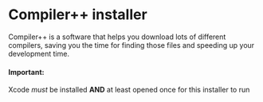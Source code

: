 # Compiler++ installer

Compiler++ is a software that helps you download lots of different compilers, saving you the time for finding those files and speeding up your development time.

#### Important:
Xcode *must* be installed **AND** at least opened once for this installer to run
